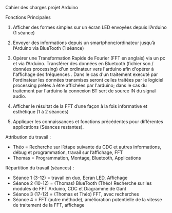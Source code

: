 Cahier des charges projet Arduino

Fonctions Principales

1) Afficher des formes simples sur un écran LED envoyées depuis l’Arduino (1 séance)

2) Envoyer des informations depuis un smartphone/ordinateur jusqu’à l’Arduino via BlueTooth (1 séance)

3) Opérer une Transformation Rapide de Fourier (FFT en anglais) via un pc et via l’Arduino. Transférer des données en Bluetooth (fichier son / données processing) d'un ordinateur vers l'arduino afin d'opérer à l'affichage des fréquences . Dans le cas d'un traitement executé par l'ordinateur les données transmises seront celles traitées par le logiciel processing prètes à être affichées par l'arduino; dans le cas du traitement par l'arduino la connexion BT sert de source IN du signal audio.

4) Afficher le résultat de la FFT d’une façon à la fois informative et esthétique (1 à 2 séances)

5) Appliquer les connaissances et fonctions précédentes pour différentes applications (Séances restantes).

Attribution du travail :
- Théo = Recherche sur l’étape suivante du CDC et autres informations, débug et programmation, travail sur l’affichage, FFT
- Thomas = Programmation, Montage, Bluetooth, Applications

Répartition du travail (séances) :
- Séance 1 (3-12) = travail en duo, Ecran LED, Affichage
- Séance 2 (10-12) = (Thomas) BlueTooth (Théo) Recherche sur les modules de FFT Arduino, CDC et Diagramme de Gant
- Séance 3 (17-12) = (Thomas et Théo) FFT, avec recherches
- Séance 4 = FFT (autre méthode), amélioration potentielle de la vitesse de traitement de la FFT, affichage
